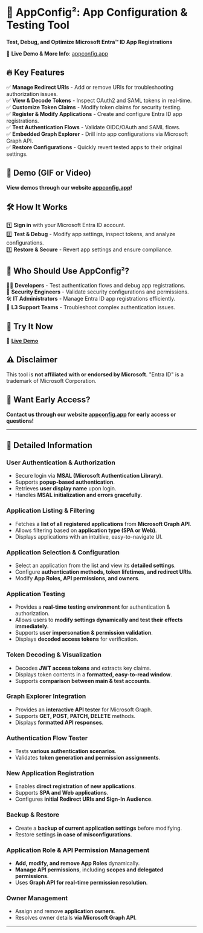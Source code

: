 # 🚀 AppConfig²: App Configuration & Testing Tool

**Test, Debug, and Optimize Microsoft Entra™ ID App Registrations**

🔗 **Live Demo & More Info**: [appconfig.app](https://appconfig.app)
<!-- 📖 **Documentation**: [Visit Docs](https://appconfig.app/docs) -->

## 🔥 Key Features
✅ **Manage Redirect URIs** - Add or remove URIs for troubleshooting authorization issues.  
✅ **View & Decode Tokens** - Inspect OAuth2 and SAML tokens in real-time.  
✅ **Customize Token Claims** - Modify token claims for security testing.  
✅ **Register & Modify Applications** - Create and configure Entra ID app registrations.  
✅ **Test Authentication Flows** - Validate OIDC/OAuth and SAML flows.  
✅ **Embedded Graph Explorer** - Drill into app configurations via Microsoft Graph API.  
✅ **Restore Configurations** - Quickly revert tested apps to their original settings.  

## 🎥 Demo (GIF or Video)
**View demos through our website [appconfig.app](https://appconfig.app)!**

## 🛠️ How It Works
1️⃣ **Sign in** with your Microsoft Entra ID account.  
2️⃣ **Test & Debug** - Modify app settings, inspect tokens, and analyze configurations.  
3️⃣ **Restore & Secure** - Revert app settings and ensure compliance.  

## 👥 Who Should Use AppConfig²?
👨‍💻 **Developers** - Test authentication flows and debug app registrations.  
🔐 **Security Engineers** - Validate security configurations and permissions.  
🛠️ **IT Administrators** - Manage Entra ID app registrations efficiently.  
🎯 **L3 Support Teams** - Troubleshoot complex authentication issues.  

## 🚀 Try It Now
🔗 **[Live Demo](https://appconfig.app)**  

## ⚠️ Disclaimer
This tool is **not affiliated with or endorsed by Microsoft**. "Entra ID" is a trademark of Microsoft Corporation.

## 📩 Want Early Access?  
**Contact us through our website [appconfig.app](https://appconfig.app) for early access or questions!**

---

## 📜 **Detailed Information**

### **User Authentication & Authorization**
- Secure login via **MSAL (Microsoft Authentication Library)**.
- Supports **popup-based authentication**.
- Retrieves **user display name** upon login.
- Handles **MSAL initialization and errors gracefully**.

### **Application Listing & Filtering**
- Fetches a **list of all registered applications** from **Microsoft Graph API**.
- Allows filtering based on **application type (SPA or Web)**.
- Displays applications with an intuitive, easy-to-navigate UI.

### **Application Selection & Configuration**
- Select an application from the list and view its **detailed settings**.
- Configure **authentication methods, token lifetimes, and redirect URIs**.
- Modify **App Roles, API permissions, and owners**.

### **Application Testing**
- Provides a **real-time testing environment** for authentication & authorization.
- Allows users to **modify settings dynamically and test their effects immediately**.
- Supports **user impersonation & permission validation**.
- Displays **decoded access tokens** for verification.

### **Token Decoding & Visualization**
- Decodes **JWT access tokens** and extracts key claims.
- Displays token contents in a **formatted, easy-to-read window**.
- Supports **comparison between main & test accounts**.

### **Graph Explorer Integration**
- Provides an **interactive API tester** for Microsoft Graph.
- Supports **GET, POST, PATCH, DELETE** methods.
- Displays **formatted API responses**.

### **Authentication Flow Tester**
- Tests **various authentication scenarios**.
- Validates **token generation and permission assignments**.

### **New Application Registration**
- Enables **direct registration of new applications**.
- Supports **SPA and Web applications**.
- Configures **initial Redirect URIs and Sign-In Audience**.

### **Backup & Restore**
- Create a **backup of current application settings** before modifying.
- Restore settings **in case of misconfigurations**.

### **Application Role & API Permission Management**
- **Add, modify, and remove App Roles** dynamically.
- **Manage API permissions**, including **scopes and delegated permissions**.
- Uses **Graph API for real-time permission resolution**.

### **Owner Management**
- Assign and remove **application owners**.
- Resolves owner details **via Microsoft Graph API**.

---



